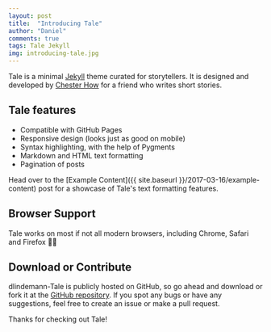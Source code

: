 ```yaml
---
layout: post
title:  "Introducing Tale"
author: "Daniel"
comments: true
tags: Tale Jekyll
img: introducing-tale.jpg
---
```


Tale is a minimal [Jekyll](https://jekyllrb.com/) theme curated for storytellers. It is designed and developed by [Chester How](https://github.com/chesterhow/) for a friend who writes short stories.

## Tale features
- Compatible with GitHub Pages
- Responsive design (looks just as good on mobile)
- Syntax highlighting, with the help of Pygments
- Markdown and HTML text formatting
- Pagination of posts

Head over to the [Example Content]({{ site.baseurl }}/2017-03-16/example-content) post for a showcase of Tale's text formatting features.

## Browser Support
Tale works on most if not all modern browsers, including Chrome, Safari and Firefox 👍🏼

## Download or Contribute
dlindemann-Tale is publicly hosted on GitHub, so go ahead and download or fork it at the [GitHub repository](https://github.com/daniellindemann/dlindemann-tale). If you spot any bugs or have any suggestions, feel free to create an issue or make a pull request.

Thanks for checking out Tale!
